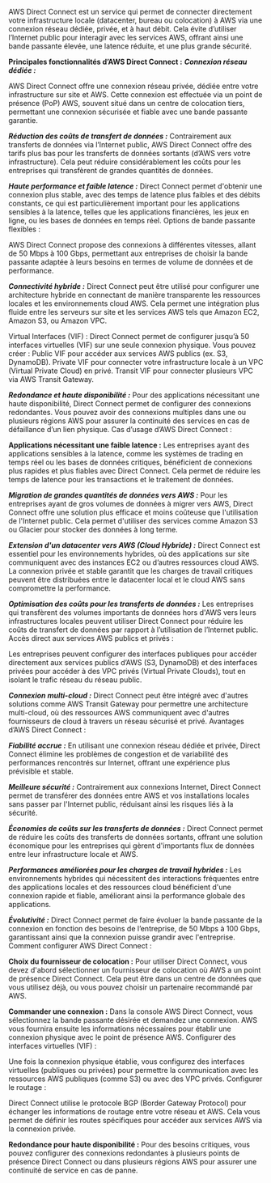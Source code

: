 AWS Direct Connect est un service qui permet de connecter directement votre infrastructure locale (datacenter, bureau ou colocation) à AWS via une connexion réseau dédiée, privée, et à haut débit. Cela évite d’utiliser l’Internet public pour interagir avec les services AWS, offrant ainsi une bande passante élevée, une latence réduite, et une plus grande sécurité.


**Principales fonctionnalités d’AWS Direct Connect :**
***Connexion réseau dédiée :***

AWS Direct Connect offre une connexion réseau privée, dédiée entre votre infrastructure sur site et AWS. Cette connexion est effectuée via un point de présence (PoP) AWS, souvent situé dans un centre de colocation tiers, permettant une connexion sécurisée et fiable avec une bande passante garantie.


***Réduction des coûts de transfert de données :***
Contrairement aux transferts de données via l’Internet public, AWS Direct Connect offre des tarifs plus bas pour les transferts de données sortants (d’AWS vers votre infrastructure). Cela peut réduire considérablement les coûts pour les entreprises qui transfèrent de grandes quantités de données.

***Haute performance et faible latence :***
Direct Connect permet d'obtenir une connexion plus stable, avec des temps de latence plus faibles et des débits constants, ce qui est particulièrement important pour les applications sensibles à la latence, telles que les applications financières, les jeux en ligne, ou les bases de données en temps réel.
Options de bande passante flexibles :

AWS Direct Connect propose des connexions à différentes vitesses, allant de 50 Mbps à 100 Gbps, permettant aux entreprises de choisir la bande passante adaptée à leurs besoins en termes de volume de données et de performance.

***Connectivité hybride :***
Direct Connect peut être utilisé pour configurer une architecture hybride en connectant de manière transparente les ressources locales et les environnements cloud AWS. Cela permet une intégration plus fluide entre les serveurs sur site et les services AWS tels que Amazon EC2, Amazon S3, ou Amazon VPC.

Virtual Interfaces (VIF) :
Direct Connect permet de configurer jusqu’à 50 interfaces virtuelles (VIF) sur une seule connexion physique. Vous pouvez créer :
Public VIF pour accéder aux services AWS publics (ex. S3, DynamoDB).
Private VIF pour connecter votre infrastructure locale à un VPC (Virtual Private Cloud) en privé.
Transit VIF pour connecter plusieurs VPC via AWS Transit Gateway.

***Redondance et haute disponibilité :***
Pour des applications nécessitant une haute disponibilité, Direct Connect permet de configurer des connexions redondantes. Vous pouvez avoir des connexions multiples dans une ou plusieurs régions AWS pour assurer la continuité des services en cas de défaillance d’un lien physique.
Cas d’usage d’AWS Direct Connect :

**Applications nécessitant une faible latence :**
Les entreprises ayant des applications sensibles à la latence, comme les systèmes de trading en temps réel ou les bases de données critiques, bénéficient de connexions plus rapides et plus fiables avec Direct Connect. Cela permet de réduire les temps de latence pour les transactions et le traitement de données.


***Migration de grandes quantités de données vers AWS :***
Pour les entreprises ayant de gros volumes de données à migrer vers AWS, Direct Connect offre une solution plus efficace et moins coûteuse que l'utilisation de l'Internet public. Cela permet d'utiliser des services comme Amazon S3 ou Glacier pour stocker des données à long terme.


***Extension d'un datacenter vers AWS (Cloud Hybride) :***
Direct Connect est essentiel pour les environnements hybrides, où des applications sur site communiquent avec des instances EC2 ou d’autres ressources cloud AWS. La connexion privée et stable garantit que les charges de travail critiques peuvent être distribuées entre le datacenter local et le cloud AWS sans compromettre la performance.

***Optimisation des coûts pour les transferts de données :***
Les entreprises qui transfèrent des volumes importants de données hors d'AWS vers leurs infrastructures locales peuvent utiliser Direct Connect pour réduire les coûts de transfert de données par rapport à l’utilisation de l’Internet public.
Accès direct aux services AWS publics et privés :

Les entreprises peuvent configurer des interfaces publiques pour accéder directement aux services publics d’AWS (S3, DynamoDB) et des interfaces privées pour accéder à des VPC privés (Virtual Private Clouds), tout en isolant le trafic réseau du réseau public.

***Connexion multi-cloud :***
Direct Connect peut être intégré avec d'autres solutions comme AWS Transit Gateway pour permettre une architecture multi-cloud, où des ressources AWS communiquent avec d'autres fournisseurs de cloud à travers un réseau sécurisé et privé.
Avantages d’AWS Direct Connect :

***Fiabilité accrue :***
En utilisant une connexion réseau dédiée et privée, Direct Connect élimine les problèmes de congestion et de variabilité des performances rencontrés sur Internet, offrant une expérience plus prévisible et stable.

***Meilleure sécurité :***
Contrairement aux connexions Internet, Direct Connect permet de transférer des données entre AWS et vos installations locales sans passer par l'Internet public, réduisant ainsi les risques liés à la sécurité.

***Économies de coûts sur les transferts de données :***
Direct Connect permet de réduire les coûts des transferts de données sortants, offrant une solution économique pour les entreprises qui gèrent d'importants flux de données entre leur infrastructure locale et AWS.

***Performances améliorées pour les charges de travail hybrides :***
Les environnements hybrides qui nécessitent des interactions fréquentes entre des applications locales et des ressources cloud bénéficient d'une connexion rapide et fiable, améliorant ainsi la performance globale des applications.

***Évolutivité :***
Direct Connect permet de faire évoluer la bande passante de la connexion en fonction des besoins de l’entreprise, de 50 Mbps à 100 Gbps, garantissant ainsi que la connexion puisse grandir avec l'entreprise.
Comment configurer AWS Direct Connect :

**Choix du fournisseur de colocation :**
Pour utiliser Direct Connect, vous devez d'abord sélectionner un fournisseur de colocation où AWS a un point de présence Direct Connect. Cela peut être dans un centre de données que vous utilisez déjà, ou vous pouvez choisir un partenaire recommandé par AWS.

**Commander une connexion :**
Dans la console AWS Direct Connect, vous sélectionnez la bande passante désirée et demandez une connexion. AWS vous fournira ensuite les informations nécessaires pour établir une connexion physique avec le point de présence AWS.
Configurer des interfaces virtuelles (VIF) :

Une fois la connexion physique établie, vous configurez des interfaces virtuelles (publiques ou privées) pour permettre la communication avec les ressources AWS publiques (comme S3) ou avec des VPC privés.
Configurer le routage :

Direct Connect utilise le protocole BGP (Border Gateway Protocol) pour échanger les informations de routage entre votre réseau et AWS. Cela vous permet de définir les routes spécifiques pour accéder aux services AWS via la connexion privée.

**Redondance pour haute disponibilité :**
Pour des besoins critiques, vous pouvez configurer des connexions redondantes à plusieurs points de présence Direct Connect ou dans plusieurs régions AWS pour assurer une continuité de service en cas de panne.
